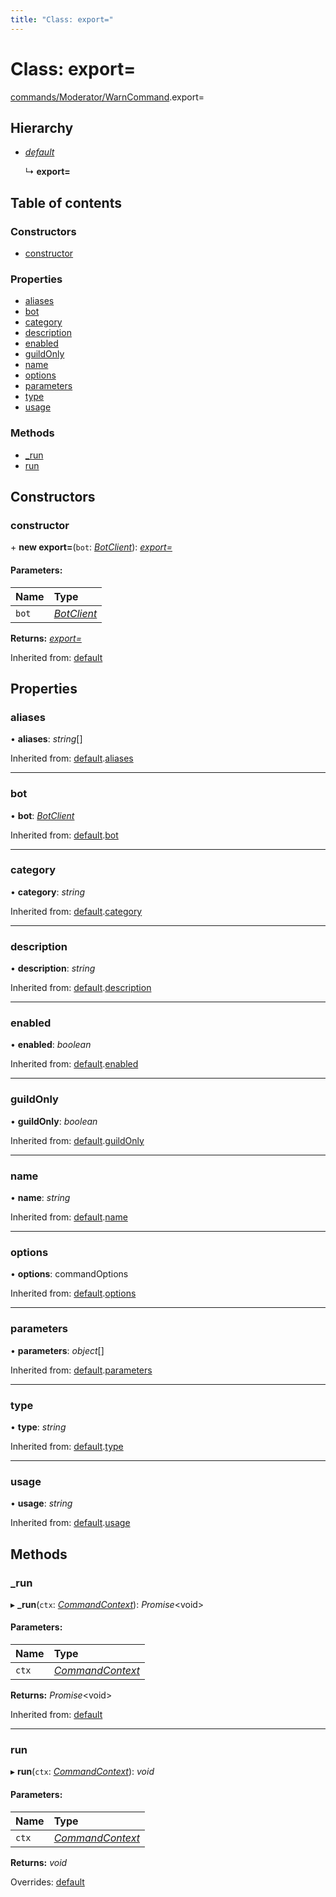 ```yaml
---
title: "Class: export="
---
```


# Class: export=

[commands/Moderator/WarnCommand](../modules/commands_moderator_warncommand.md).export=

## Hierarchy

* [*default*](handlers_command.default.md)

  ↳ **export=**

## Table of contents

### Constructors

- [constructor](commands_moderator_warncommand.export_.md#constructor)

### Properties

- [aliases](commands_moderator_warncommand.export_.md#aliases)
- [bot](commands_moderator_warncommand.export_.md#bot)
- [category](commands_moderator_warncommand.export_.md#category)
- [description](commands_moderator_warncommand.export_.md#description)
- [enabled](commands_moderator_warncommand.export_.md#enabled)
- [guildOnly](commands_moderator_warncommand.export_.md#guildonly)
- [name](commands_moderator_warncommand.export_.md#name)
- [options](commands_moderator_warncommand.export_.md#options)
- [parameters](commands_moderator_warncommand.export_.md#parameters)
- [type](commands_moderator_warncommand.export_.md#type)
- [usage](commands_moderator_warncommand.export_.md#usage)

### Methods

- [\_run](commands_moderator_warncommand.export_.md#_run)
- [run](commands_moderator_warncommand.export_.md#run)

## Constructors

### constructor

\+ **new export=**(`bot`: [*BotClient*](client_botclient.botclient.md)): [*export=*](commands_moderator_warncommand.export_.md)

#### Parameters:

Name | Type |
:------ | :------ |
`bot` | [*BotClient*](client_botclient.botclient.md) |

**Returns:** [*export=*](commands_moderator_warncommand.export_.md)

Inherited from: [default](handlers_command.default.md)

## Properties

### aliases

• **aliases**: *string*[]

Inherited from: [default](handlers_command.default.md).[aliases](handlers_command.default.md#aliases)

___

### bot

• **bot**: [*BotClient*](client_botclient.botclient.md)

Inherited from: [default](handlers_command.default.md).[bot](handlers_command.default.md#bot)

___

### category

• **category**: *string*

Inherited from: [default](handlers_command.default.md).[category](handlers_command.default.md#category)

___

### description

• **description**: *string*

Inherited from: [default](handlers_command.default.md).[description](handlers_command.default.md#description)

___

### enabled

• **enabled**: *boolean*

Inherited from: [default](handlers_command.default.md).[enabled](handlers_command.default.md#enabled)

___

### guildOnly

• **guildOnly**: *boolean*

Inherited from: [default](handlers_command.default.md).[guildOnly](handlers_command.default.md#guildonly)

___

### name

• **name**: *string*

Inherited from: [default](handlers_command.default.md).[name](handlers_command.default.md#name)

___

### options

• **options**: commandOptions

Inherited from: [default](handlers_command.default.md).[options](handlers_command.default.md#options)

___

### parameters

• **parameters**: *object*[]

Inherited from: [default](handlers_command.default.md).[parameters](handlers_command.default.md#parameters)

___

### type

• **type**: *string*

Inherited from: [default](handlers_command.default.md).[type](handlers_command.default.md#type)

___

### usage

• **usage**: *string*

Inherited from: [default](handlers_command.default.md).[usage](handlers_command.default.md#usage)

## Methods

### \_run

▸ **_run**(`ctx`: [*CommandContext*](command_commandcontext.commandcontext.md)): *Promise*<void\>

#### Parameters:

Name | Type |
:------ | :------ |
`ctx` | [*CommandContext*](command_commandcontext.commandcontext.md) |

**Returns:** *Promise*<void\>

Inherited from: [default](handlers_command.default.md)

___

### run

▸ **run**(`ctx`: [*CommandContext*](command_commandcontext.commandcontext.md)): *void*

#### Parameters:

Name | Type |
:------ | :------ |
`ctx` | [*CommandContext*](command_commandcontext.commandcontext.md) |

**Returns:** *void*

Overrides: [default](handlers_command.default.md)

